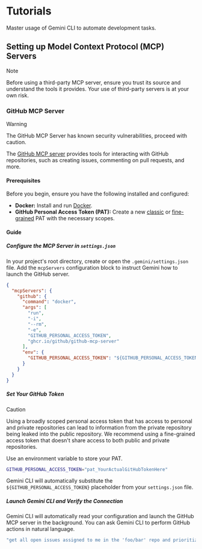 # Tutorials

Master usage of Gemini CLI to automate development tasks.

## Setting up Model Context Protocol (MCP) Servers

> [!NOTE]
> Before using a third-party MCP server, ensure you trust its source and understand the tools it provides. Your use of third-party servers is at your own risk.

### GitHub MCP Server

> [!WARNING]
> The GitHub MCP Server has known security vulnerabilities, proceed with caution.

The [GitHub MCP server] provides tools for interacting with GitHub repositories, such as creating issues, commenting on pull requests, and more.

[GitHub MCP server]: https://github.com/github/github-mcp-server

#### Prerequisites

Before you begin, ensure you have the following installed and configured:

- **Docker:** Install and run [Docker].
- **GitHub Personal Access Token (PAT):** Create a new [classic] or [fine-grained] PAT with the necessary scopes.

[Docker]: https://www.docker.com/
[classic]: https://github.com/settings/tokens/new
[fine-grained]: https://github.com/settings/personal-access-tokens/new

#### Guide

##### Configure the MCP Server in `settings.json`

In your project's root directory, create or open the `.gemini/settings.json` file. Add the `mcpServers` configuration block to instruct Gemini how to launch the GitHub server.

```json
{
  "mcpServers": {
    "github": {
      "command": "docker",
      "args": [
        "run",
        "-i",
        "--rm",
        "-e",
        "GITHUB_PERSONAL_ACCESS_TOKEN",
        "ghcr.io/github/github-mcp-server"
      ],
      "env": {
        "GITHUB_PERSONAL_ACCESS_TOKEN": "${GITHUB_PERSONAL_ACCESS_TOKEN}"
      }
    }
  }
}
```

##### Set Your GitHub Token

> [!CAUTION]
> Using a broadly scoped personal access token that has access to personal and private repositories can lead to information from the private repository being leaked into the public repository. We recommend using a fine-grained access token that doesn't share access to both public and private repositories.

Use an environment variable to store your PAT.

```bash
GITHUB_PERSONAL_ACCESS_TOKEN="pat_YourActualGitHubTokenHere"
```

Gemini CLI will automatically substitute the `${GITHUB_PERSONAL_ACCESS_TOKEN}` placeholder from your `settings.json` file.

##### Launch Gemini CLI and Verify the Connection

Gemini CLI will automatically read your configuration and launch the GitHub MCP server in the background. You can ask Gemini CLI to perform GitHub actions in natural language.

```bash
"get all open issues assigned to me in the 'foo/bar' repo and prioritize them"
```
